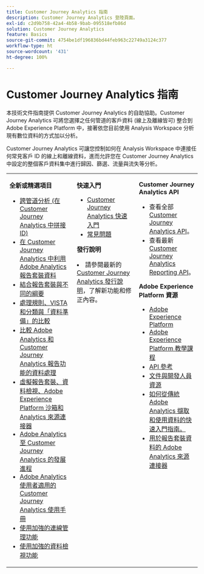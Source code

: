 ```yaml
---
title: Customer Journey Analytics 指南
description: Customer Journey Analytics 登陸頁面。
exl-id: c2d9b758-42a4-4b58-9bab-095518efb86d
solution: Customer Journey Analytics
feature: Basics
source-git-commit: 4754be1df196836bd44feb963c22749a3124c377
workflow-type: ht
source-wordcount: '431'
ht-degree: 100%

---
```


# Customer Journey Analytics 指南

本技術文件指南提供 Customer Journey Analytics 的自助協助。Customer Journey Analytics 可將您選擇之任何管道的客戶資料 (線上及離線皆可) 整合到 Adobe Experience Platform 中，接著依您目前使用 Analysis Workspace 分析現有數位資料的方式加以分析。

Customer Journey Analytics 可讓您控制如何在 Analysis Workspace 中連接任何常見客戶 ID 的線上和離線資料，進而允許您在 Customer Journey Analytics 中設定的整個客戶資料集中進行歸因、篩選、流量與流失等分析。

<table frame="none"> 
 <tbody> 
  <tr> 
   <td colname="col1" colsep="0" rowsep="0" valign="top"> <p class="head"> <b>全新或精選項目</b> </p> <p> 
     <ul>
      <li><a href="https://experienceleague.adobe.com/docs/analytics-platform/using/stitching/overview.html"> 跨管道分析 (在 Customer Journey Analytics 中拼接 ID) </a> </li>
      <li><a href="https://experienceleague.adobe.com/docs/analytics-platform/using/compare-aa-cja/cja-aa-comparison/aa-data-in-cja.html?lang=zh-Hant">在 Customer Journey Analytics 中利用 Adobe Analytics 報告套裝資料</a> </li>
      <li><a href="https://experienceleague.adobe.com/docs/analytics-platform/using/cja-usecases/combine-report-suites.html?lang=zh-Hant"> 結合報告套裝與不同的綱要 </a> </li>
      <li><a href="https://experienceleague.adobe.com/docs/analytics-platform/using/compare-aa-cja/cja-aa-comparison/pr-vista-dataprep.html?lang=zh-Hant"> 處理規則、VISTA 和分類與「資料準備」的比較 </a> </li>
      <li><a href="https://experienceleague.adobe.com/docs/analytics-platform/using/compare-aa-cja/cja-aa-comparison/data-processing-comparisons.html?lang=zh-Hant">比較 Adobe Analytics 和 Customer Journey Analytics 報告功能的資料處理</a> </li>
      <li><a href="https://experienceleague.adobe.com/docs/analytics-platform/using/compare-aa-cja/cja-aa-comparison/vrs-dataview-sandbox-adc.html?lang=zh-Hant">虛擬報告套裝、資料檢視、Adobe Experience Platform 沙箱和 Analytics 來源連接器</a> </li>
      <li><a href="https://experienceleague.adobe.com/docs/analytics-platform/using/compare-aa-cja/aa-to-cja.html?lang=zh-Hant">Adobe Analytics 至 Customer Journey Analytics 的發展進程 </a> </li>
      <li><a href="https://experienceleague.adobe.com/docs/analytics-platform/using/compare-aa-cja/aa-to-cja-user.html?lang=zh-Hant">Adobe Analytics 使用者適用的 Customer Journey Analytics 使用手冊</a> </li>
     <li><a href="https://experienceleague.adobe.com/docs/analytics-platform/using/cja-connections/manage-connections.html?lang=zh-Hant#connection-detail"> 使用加強的連線管理功能 </a> </li>
      <li><a href="https://experienceleague.adobe.com/docs/analytics-platform/using/cja-dataviews/data-views.html?lang=zh-Hant#cja-dataviews"> 使用加強的資料檢視功能 </a> </li>
   <td colname="col2" valign="top"><p class="head"> <b>快速入門</b> </p> 
      <ul> 
      <li><a href="https://experienceleague.adobe.com/docs/analytics-platform/using/cja-overview/cja-getting-started.html?lang=zh-Hant"> Customer Journey Analytics 快速入門 </a> </li> 
      <li><a href="https://experienceleague.adobe.com/docs/analytics-platform/using/cja-overview/cja-faq.html?lang=zh-Hant"> 常見問題</a> </li> 
   </ul> <p class="head"><b>發行說明</b> </p> 
     <li>請參閱最新的 <a href="https://experienceleague.adobe.com/docs/analytics-platform/using/releases/latest.html?lang=zh-Hant" format="https" scope="external">Customer Journey Analytics 發行說明</a>，了解新功能和修正內容。 </li>
    <td colname="col3" valign="top"> <p class="head"><b>Customer Journey Analytics API</b> </p> 
    <ul> 
     <li>查看全部 <a href="https://developer.adobe.com/cja-apis/docs/" format="https" scope="external">Customer Journey Analytics API</a>。 </li>
      <li>查看最新 <a href="https://developer.adobe.com/cja-apis/docs/api/#tag/Reporting-API" format="https" scope="external">Customer Journey Analytics Reporting API</a>。 </li>
    </ul> <p class="head"> <b>Adobe Experience Platform 資源</b> </p> 
    <ul> 
     <li><a href="https://www.adobe.com/tw/experience-platform.html" format="http" scope="external"> Adobe Experience Platform</a> </li> 
     <li> <a href="https://experienceleague.adobe.com/docs/platform-learn/tutorials/overview.html?lang=zh-Hant" format="https" scope="external"> Adobe Experience Platform 教學課程</a> </li> 
     <li><a href="https://www.adobe.io/apis/experienceplatform/home/api-reference.html" format="https" scope="external"> API 參考</a> </li> 
     <li><a href="https://www.adobe.com/tw/experience-platform/documentation-and-developer-resources.html" format="https" scope="external"> 文件與開發人員資源</a> </li>
     <li><a href="https://experienceleague.adobe.com/docs/analytics-platform/using/cja-data-ingestion/ingest-use-guides/analytics.html?lang=zh-Hant" format="https" scope="external"> 如何從傳統 Adobe Analytics 擷取和使用資料的快速入門指南。
     <li><a href="https://experienceleague.adobe.com/docs/experience-platform/sources/connectors/adobe-applications/analytics.html?lang=zh-Hant" format="https" scope="external">用於報告套裝資料的 Adobe Analytics 來源連接器</a> </li>
    </ul> </td> 
  </tr> 
 </tbody> 
</table>
